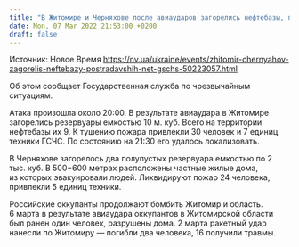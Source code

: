 ```yaml
---
title: "В Житомире и Черняхове после авиаударов загорелись нефтебазы, пострадавших нет — ГСЧС"
date: Mon, 07 Mar 2022 21:53:00 +0200
draft: false
---
```

Источник: Новое Время https://nv.ua/ukraine/events/zhitomir-chernyahov-zagorelis-neftebazy-postradavshih-net-gschs-50223057.html


Об этом сообщает Государственная служба по чрезвычайным ситуациям.

Атака произошла около 20:00. В результате авиаудара в Житомире загорелись резервуары емкостью 10 м. куб. Всего на территории нефтебазы их 9. К тушению пожара привлекли 30 человек и 7 единиц техники ГСЧС. По состоянию на 21:30 его удалось локализовать.

В Черняхове загорелось два полупустых резервуара емкостью по 2 тыс. куб. В 500−600 метрах расположены частные жилые дома, из которых эвакуировали людей. Ликвидируют пожар 24 человека, привлекли 5 единиц техники.

Российские оккупанты продолжают бомбить Житомир и область. 6 марта в результате авиаудара оккупантов в Житомирской области был ранен один человек, разрушены дома. 2 марта ракетный удар нанесли по Житомиру — погибли два человека, 16 получили травмы.
